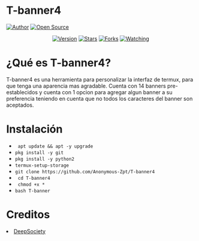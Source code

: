 # T-banner4
<a href="https://github.com/Anonymous-Zpt"><img title="Author" src="https://img.shields.io/badge/Author-Anonymous%20Zpt-svg?style=for-the-badge&logo=github"></a>
<a href="#"><img title="Open Source" src="https://img.shields.io/badge/Open%20Source-%E2%9D%A4-green?style=for-the-badge"></a>
<div align="center">
<a href="#"><img title="Version" src="https://img.shields.io/badge/Version-0.1-green.svg?style=flat-square"></a>
<a href="https://github.com/Anonymous-Zpt/T-banner4/stargazers/"><img title="Stars" src="https://img.shields.io/github/stars/Anonymous-Zpt/T-banner4?color=red&style=flat-square"></a>
<a href="https://github.com/Anonymous-Zpt/T-banner4/network/members"><img title="Forks" src="https://img.shields.io/github/forks/Anonymous-Zpt/T-banner4?color=red&style=flat-square"></a>
<a href="https://github.com/Anonymous-Zpt/T-banner4/watchers"><img title="Watching" src="https://img.shields.io/github/watchers/Anonymous-Zpt/T-banner4?label=Watchers&color=blue&style=flat-square"></a>
</div>

# ¿Qué es T-banner4? 
T-banner4 es una herramienta para personalizar la interfaz de termux, para que tenga una aparencia mas agradable.
Cuenta con 14 banners pre-establecidos y cuenta con 1 opcion para agregar algun banner a su preferencia teniendo en cuenta que no todos los caracteres del banner son aceptados.
# Instalación 

* ` apt update && apt -y upgrade` 
* ` pkg install -y git `
* ` pkg install -y python2 `
* ` termux-setup-storage `
* ` git clone https://github.com/Anonymous-Zpt/T-banner4 `
* ` cd T-banner4`
* ` chmod +x *`
* ` bash T-banner `

# Creditos
<li><a href="https://github.com/DeepSociety">DeepSociety</font></a></li>
